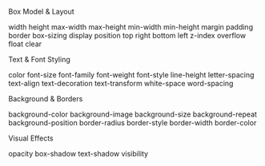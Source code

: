 Box Model & Layout

width
height
max-width
max-height
min-width
min-height
margin
padding
border
box-sizing
display
position
top
right
bottom
left
z-index
overflow
float
clear

Text & Font Styling

color
font-size
font-family
font-weight
font-style
line-height
letter-spacing
text-align
text-decoration
text-transform
white-space
word-spacing

Background & Borders

background-color
background-image
background-size
background-repeat
background-position
border-radius
border-style
border-width
border-color

Visual Effects

opacity
box-shadow
text-shadow
visibility